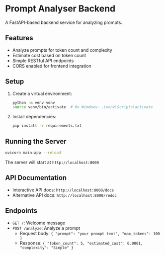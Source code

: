 # Prompt Analyser Backend

A FastAPI-based backend service for analyzing prompts.

## Features

- Analyze prompts for token count and complexity
- Estimate cost based on token count
- Simple RESTful API endpoints
- CORS enabled for frontend integration

## Setup

1. Create a virtual environment:
   ```bash
   python -m venv venv
   source venv/bin/activate  # On Windows: .\venv\Scripts\activate
   ```

2. Install dependencies:
   ```bash
   pip install -r requirements.txt
   ```

## Running the Server

```bash
uvicorn main:app --reload
```

The server will start at `http://localhost:8000`

## API Documentation

- Interactive API docs: `http://localhost:8000/docs`
- Alternative API docs: `http://localhost:8000/redoc`

## Endpoints

- `GET /`: Welcome message
- `POST /analyze`: Analyze a prompt
  - Request body: `{ "prompt": "your prompt text", "max_tokens": 100 }`
  - Response: `{ "token_count": 5, "estimated_cost": 0.0001, "complexity": "Simple" }`
